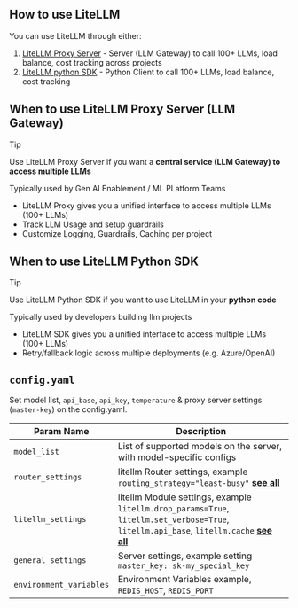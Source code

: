 ## How to use LiteLLM

You can use LiteLLM through either:

1. [LiteLLM Proxy Server](https://docs.litellm.ai/docs/#litellm-proxy-server-llm-gateway) - Server (LLM Gateway) to call 100+ LLMs, load balance, cost tracking across projects
2. [LiteLLM python SDK](https://docs.litellm.ai/docs/#basic-usage) - Python Client to call 100+ LLMs, load balance, cost tracking

## When to use LiteLLM Proxy Server (LLM Gateway)

> [!tip]
> Use LiteLLM Proxy Server if you want a **central service (LLM Gateway) to access multiple LLMs**
>
> Typically used by Gen AI Enablement / ML PLatform Teams

- LiteLLM Proxy gives you a unified interface to access multiple LLMs (100+ LLMs)
- Track LLM Usage and setup guardrails
- Customize Logging, Guardrails, Caching per project

## When to use LiteLLM Python SDK

> [!tip]
> Use LiteLLM Python SDK if you want to use LiteLLM in your **python code**
>
> Typically used by developers building llm projects

- LiteLLM SDK gives you a unified interface to access multiple LLMs (100+ LLMs)
- Retry/fallback logic across multiple deployments (e.g. Azure/OpenAI)

## `config.yaml`

Set model list, `api_base`, `api_key`, `temperature` & proxy server settings (`master-key`) on the config.yaml.

| Param Name              | Description                                                                                                                                                                                         |
| ----------------------- | --------------------------------------------------------------------------------------------------------------------------------------------------------------------------------------------------- |
| `model_list`            | List of supported models on the server, with model-specific configs                                                                                                                                 |
| `router_settings`       | litellm Router settings, example `routing_strategy="least-busy"` [**see all**](https://docs.litellm.ai/docs/proxy/configs#router-settings)                                                          |
| `litellm_settings`      | litellm Module settings, example `litellm.drop_params=True`, `litellm.set_verbose=True`, `litellm.api_base`, `litellm.cache` [**see all**](https://docs.litellm.ai/docs/proxy/configs#all-settings) |
| `general_settings`      | Server settings, example setting `master_key: sk-my_special_key`                                                                                                                                    |
| `environment_variables` | Environment Variables example, `REDIS_HOST`, `REDIS_PORT`                                                                                                                                           |
